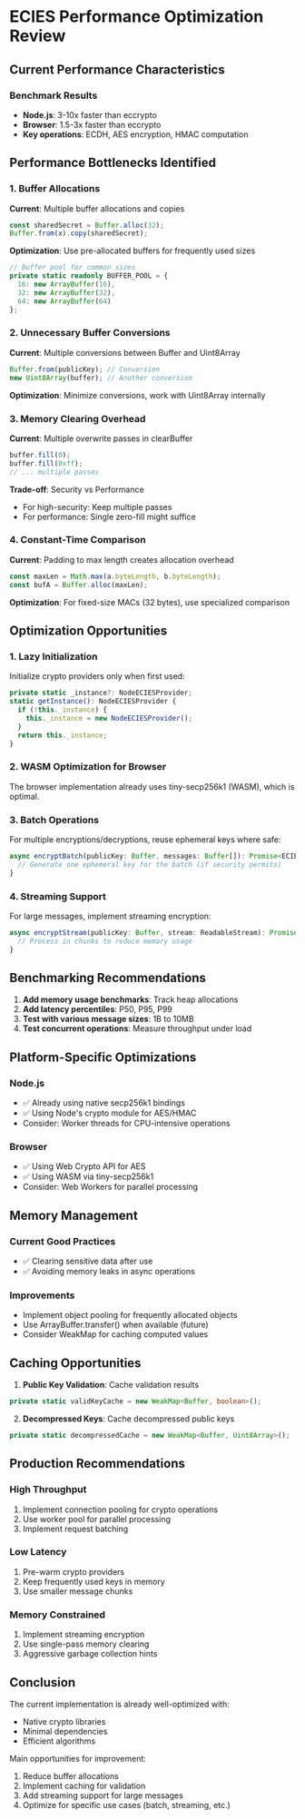 # ECIES Performance Optimization Review

## Current Performance Characteristics

### Benchmark Results

- **Node.js**: 3-10x faster than eccrypto
- **Browser**: 1.5-3x faster than eccrypto
- **Key operations**: ECDH, AES encryption, HMAC computation

## Performance Bottlenecks Identified

### 1. Buffer Allocations

**Current**: Multiple buffer allocations and copies

```typescript
const sharedSecret = Buffer.alloc(32);
Buffer.from(x).copy(sharedSecret);
```

**Optimization**: Use pre-allocated buffers for frequently used sizes

```typescript
// Buffer pool for common sizes
private static readonly BUFFER_POOL = {
  16: new ArrayBuffer(16),
  32: new ArrayBuffer(32),
  64: new ArrayBuffer(64)
};
```

### 2. Unnecessary Buffer Conversions

**Current**: Multiple conversions between Buffer and Uint8Array

```typescript
Buffer.from(publicKey); // Conversion
new Uint8Array(buffer); // Another conversion
```

**Optimization**: Minimize conversions, work with Uint8Array internally

### 3. Memory Clearing Overhead

**Current**: Multiple overwrite passes in clearBuffer

```typescript
buffer.fill(0);
buffer.fill(0xff);
// ... multiple passes
```

**Trade-off**: Security vs Performance

- For high-security: Keep multiple passes
- For performance: Single zero-fill might suffice

### 4. Constant-Time Comparison

**Current**: Padding to max length creates allocation overhead

```typescript
const maxLen = Math.max(a.byteLength, b.byteLength);
const bufA = Buffer.alloc(maxLen);
```

**Optimization**: For fixed-size MACs (32 bytes), use specialized comparison

## Optimization Opportunities

### 1. Lazy Initialization

Initialize crypto providers only when first used:

```typescript
private static _instance?: NodeECIESProvider;
static getInstance(): NodeECIESProvider {
  if (!this._instance) {
    this._instance = new NodeECIESProvider();
  }
  return this._instance;
}
```

### 2. WASM Optimization for Browser

The browser implementation already uses tiny-secp256k1 (WASM), which is optimal.

### 3. Batch Operations

For multiple encryptions/decryptions, reuse ephemeral keys where safe:

```typescript
async encryptBatch(publicKey: Buffer, messages: Buffer[]): Promise<ECIESEncrypted[]> {
  // Generate one ephemeral key for the batch (if security permits)
}
```

### 4. Streaming Support

For large messages, implement streaming encryption:

```typescript
async encryptStream(publicKey: Buffer, stream: ReadableStream): Promise<ECIESEncryptedStream> {
  // Process in chunks to reduce memory usage
}
```

## Benchmarking Recommendations

1. **Add memory usage benchmarks**: Track heap allocations
2. **Add latency percentiles**: P50, P95, P99
3. **Test with various message sizes**: 1B to 10MB
4. **Test concurrent operations**: Measure throughput under load

## Platform-Specific Optimizations

### Node.js

- ✅ Already using native secp256k1 bindings
- ✅ Using Node's crypto module for AES/HMAC
- Consider: Worker threads for CPU-intensive operations

### Browser

- ✅ Using Web Crypto API for AES
- ✅ Using WASM via tiny-secp256k1
- Consider: Web Workers for parallel processing

## Memory Management

### Current Good Practices

- ✅ Clearing sensitive data after use
- ✅ Avoiding memory leaks in async operations

### Improvements

- Implement object pooling for frequently allocated objects
- Use ArrayBuffer.transfer() when available (future)
- Consider WeakMap for caching computed values

## Caching Opportunities

1. **Public Key Validation**: Cache validation results

```typescript
private static validKeyCache = new WeakMap<Buffer, boolean>();
```

2. **Decompressed Keys**: Cache decompressed public keys

```typescript
private static decompressedCache = new WeakMap<Buffer, Uint8Array>();
```

## Production Recommendations

### High Throughput

1. Implement connection pooling for crypto operations
2. Use worker pool for parallel processing
3. Implement request batching

### Low Latency

1. Pre-warm crypto providers
2. Keep frequently used keys in memory
3. Use smaller message chunks

### Memory Constrained

1. Implement streaming encryption
2. Use single-pass memory clearing
3. Aggressive garbage collection hints

## Conclusion

The current implementation is already well-optimized with:

- Native crypto libraries
- Minimal dependencies
- Efficient algorithms

Main opportunities for improvement:

1. Reduce buffer allocations
2. Implement caching for validation
3. Add streaming support for large messages
4. Optimize for specific use cases (batch, streaming, etc.)
